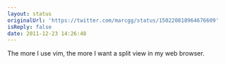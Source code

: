 ```yaml
---
layout: status
originalUrl: 'https://twitter.com/marcgg/status/150220818964676609'
isReply: false
date: 2011-12-23 14:26:48
---
```


The more I use vim, the more I want a split view in my web browser.
